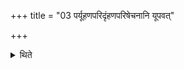 +++
title = "03 पर्यूहणपरिदृंहणपरिषेचनानि यूपवत्"

+++

<details><summary>थिते</summary>

पर्यूहणपरिदृंहणपरिषेचनानि यूपवत् ३
</details>
